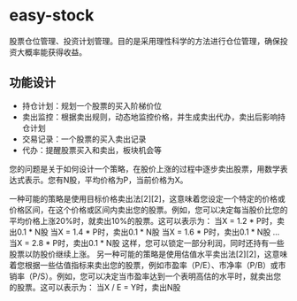 # easy-stock
股票仓位管理、投资计划管理。目的是采用理性科学的方法进行仓位管理，确保投资大概率能获得收益。

## 功能设计
* 持仓计划：规划一个股票的买入阶梯价位
* 卖出监控：根据卖出规则，动态地监控价格，并生成卖出代办，卖出后影响持仓计划
* 交易记录：一个股票的买入卖出记录
* 代办：提醒股票买入和卖出，板块机会等

您的问题是关于如何设计一个策略，在股价上涨的过程中逐步卖出股票，用数学表达式表示。您有N股，平均价格为P，当前价格为X。

一种可能的策略是使用目标价格卖出法[2][2]，这意味着您设定一个特定的价格或价格区间，在这个价格或区间内卖出您的股票。例如，您可以决定每当股价比您的平均价格上涨20%时，就卖出10%的股票。这可以表示为：
当X = 1.2 * P时，卖出0.1 * N股 当X = 1.4 * P时，卖出0.1 * N股 当X = 1.6 * P时，卖出0.1 * N股 … 当X = 2.8 * P时，卖出0.1 * N股
这样，您可以锁定一部分利润，同时还持有一些股票以防股价继续上涨。
另一种可能的策略是使用估值水平卖出法[2][2]，这意味着您根据一些估值指标来卖出您的股票，例如市盈率（P/E）、市净率（P/B）或市销率（P/S）。例如，您可以决定当市盈率达到一个表明高估的水平时，就卖出您的股票。这可以表示为：
当X / E = Y时，卖出N股

